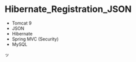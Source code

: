 # Hibernate_Registration_JSON



- Tomcat 9
- JSON
- Hibernate
- Spring MVC (Security)
- MySQL

ッ




